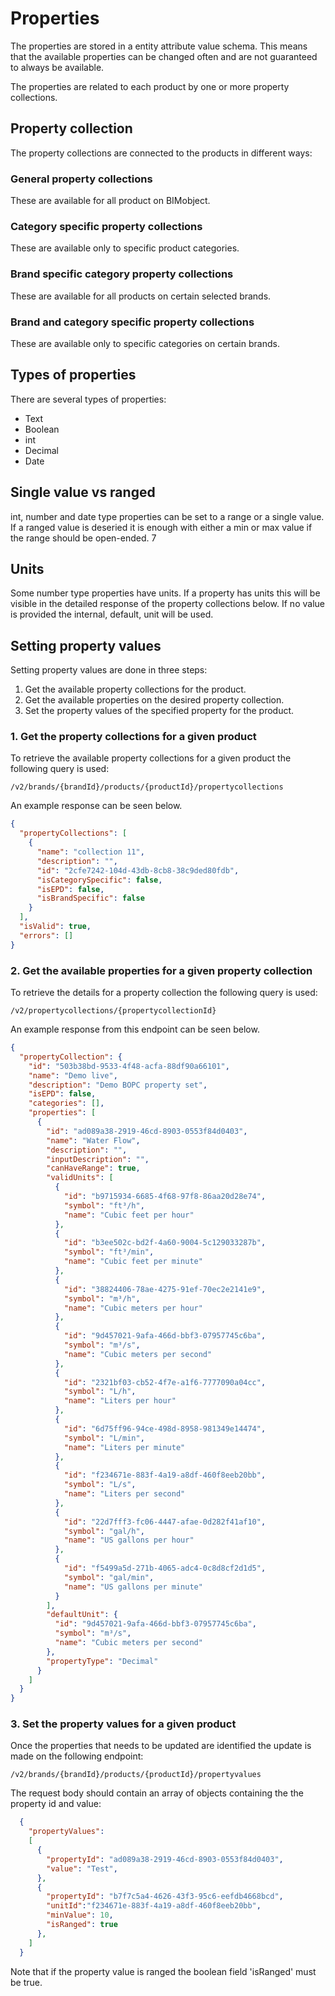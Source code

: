 # Properties
The properties are stored in a entity attribute value schema. This means that the available properties can be changed often and are not guaranteed to always be available. 

The properties are related to each product by one or more property collections. 

## Property collection
The property collections are connected to the products in different ways:

### General property collections
These are available for all product on BIMobject. 

### Category specific property collections
These are available only to specific product categories.

### Brand specific category property collections
These are available for all products on certain selected brands.

### Brand and category specific property collections
These are available only to specific categories on certain brands.

## Types of properties
There are several types of properties:
- Text
- Boolean
- int 
- Decimal
- Date

## Single value vs ranged
int, number and date type properties can be set to a range or a single value. 
If a ranged value is deseried it is enough with either a min or max value if the range should be open-ended. 7

## Units
Some number type properties have units. If a property has units this will be visible in the detailed response of the property collections below. 
If no value is provided the internal, default, unit will be used. 

## Setting property values
Setting property values are done in three steps:
1. Get the available property collections for the product.
2. Get the available properties on the desired property collection.
3. Set the property values of the specified property for the product.


### 1. Get the property collections for a given product
To retrieve the available property collections for a given product the following query is used:

```
/v2/brands/{brandId}/products/{productId}/propertycollections
```

An example response can be seen below.

```json
{
  "propertyCollections": [
    {
      "name": "collection 11",
      "description": "",
      "id": "2cfe7242-104d-43db-8cb8-38c9ded80fdb",
      "isCategorySpecific": false,
      "isEPD": false,
      "isBrandSpecific": false
    }
  ],
  "isValid": true,
  "errors": []
}
```

### 2. Get the available properties for a given property collection
To retrieve the details for a property collection the following query is used:

```
/v2/propertycollections/{propertycollectionId}
```

An example response from this endpoint can be seen below.
```json
{
  "propertyCollection": {
    "id": "503b38bd-9533-4f48-acfa-88df90a66101",
    "name": "Demo live",
    "description": "Demo BOPC property set",
    "isEPD": false,
    "categories": [],
    "properties": [
      {
        "id": "ad089a38-2919-46cd-8903-0553f84d0403",
        "name": "Water Flow",
        "description": "",
        "inputDescription": "",
        "canHaveRange": true,
        "validUnits": [
          {
            "id": "b9715934-6685-4f68-97f8-86aa20d28e74",
            "symbol": "ft³/h",
            "name": "Cubic feet per hour"
          },
          {
            "id": "b3ee502c-bd2f-4a60-9004-5c129033287b",
            "symbol": "ft³/min",
            "name": "Cubic feet per minute"
          },
          {
            "id": "38824406-78ae-4275-91ef-70ec2e2141e9",
            "symbol": "m³/h",
            "name": "Cubic meters per hour"
          },
          {
            "id": "9d457021-9afa-466d-bbf3-07957745c6ba",
            "symbol": "m³/s",
            "name": "Cubic meters per second"
          },
          {
            "id": "2321bf03-cb52-4f7e-a1f6-7777090a04cc",
            "symbol": "L/h",
            "name": "Liters per hour"
          },
          {
            "id": "6d75ff96-94ce-498d-8958-981349e14474",
            "symbol": "L/min",
            "name": "Liters per minute"
          },
          {
            "id": "f234671e-883f-4a19-a8df-460f8eeb20bb",
            "symbol": "L/s",
            "name": "Liters per second"
          },
          {
            "id": "22d7fff3-fc06-4447-afae-0d282f41af10",
            "symbol": "gal/h",
            "name": "US gallons per hour"
          },
          {
            "id": "f5499a5d-271b-4065-adc4-0c8d8cf2d1d5",
            "symbol": "gal/min",
            "name": "US gallons per minute"
          }
        ],
        "defaultUnit": {
          "id": "9d457021-9afa-466d-bbf3-07957745c6ba",
          "symbol": "m³/s",
          "name": "Cubic meters per second"
        },
        "propertyType": "Decimal"
      }
    ]
  }
}
```
### 3. Set the property values for a given product
Once the properties that needs to be updated are identified the update is made on the following endpoint:

```url
/v2/brands/{brandId}/products/{productId}/propertyvalues
```

The request body should contain an array of objects containing the the property id and value:
```json
  {
    "propertyValues":
    [
      {
        "propertyId": "ad089a38-2919-46cd-8903-0553f84d0403",
        "value": "Test",
      },
      {
        "propertyId": "b7f7c5a4-4626-43f3-95c6-eefdb4668bcd",
        "unitId":"f234671e-883f-4a19-a8df-460f8eeb20bb",
        "minValue": 10,
        "isRanged": true
      },
    ]
  }
  ```

Note that if the property value is ranged the boolean field 'isRanged' must be true.
